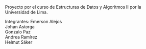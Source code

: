 Proyecto por el curso de Estructuras de Datos y Algoritmos II por la Universidad de Lima.

Integrantes:
Emerson Alejos <br>
Johan Astorga  <br>
Gonzalo Paz    <br>
Andrea Ramírez <br>
Helmut Säker   <br>